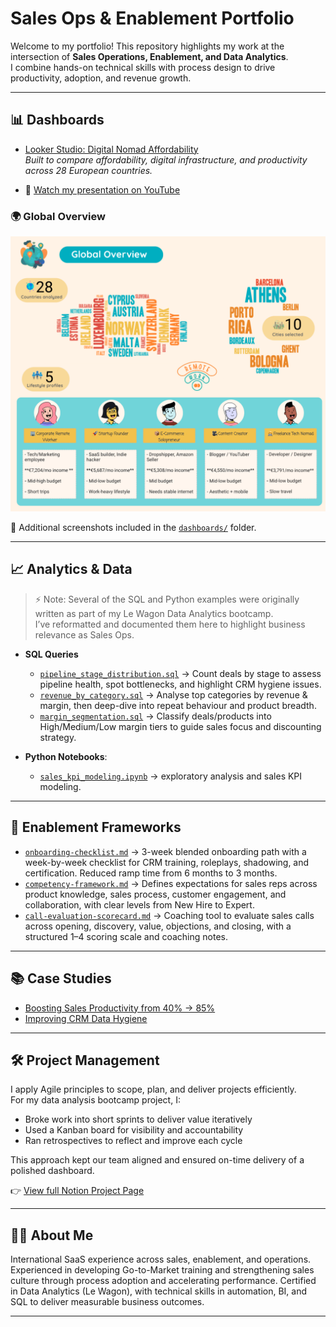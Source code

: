 # Sales Ops & Enablement Portfolio

Welcome to my portfolio! This repository highlights my work at the intersection of **Sales Operations, Enablement, and Data Analytics**.  
I combine hands-on technical skills with process design to drive productivity, adoption, and revenue growth.  

---

## 📊 Dashboards

- [Looker Studio: Digital Nomad Affordability](https://lookerstudio.google.com/reporting/4238564b-ce46-4723-ac4e-917c7cac0c8f)  
  *Built to compare affordability, digital infrastructure, and productivity across 28 European countries.*

- 🎥 [Watch my presentation on YouTube](https://www.youtube.com/watch?v=-fqlwPO4IiY)
  
### 🌍 Global Overview  
  ![Global Overview](dashboards/global_overview.png)
  
📂 Additional screenshots included in the [`dashboards/`](dashboards/) folder. 

---

## 📈 Analytics & Data
> ⚡ Note: Several of the SQL and Python examples were originally written as part of my Le Wagon Data Analytics bootcamp.  
> I’ve reformatted and documented them here to highlight business relevance as Sales Ops.

- **SQL Queries**
  - [`pipeline_stage_distribution.sql`](analytics/sql/pipeline_stage_distribution.sql) → Count deals by stage to assess pipeline health, spot bottlenecks, and highlight CRM hygiene issues.  
  - [`revenue_by_category.sql`](analytics/sql/revenue_by_category.sql) → Analyse top categories by revenue & margin, then deep-dive into repeat behaviour and product breadth.  
  - [`margin_segmentation.sql`](analytics/sql/margin_segmentation.sql) → Classify deals/products into High/Medium/Low margin tiers to guide sales focus and discounting strategy.

- **Python Notebooks**:
  - [`sales_kpi_modeling.ipynb`](analytics/python/sales_kpi_modeling.ipynb) → exploratory analysis and sales KPI modeling.  
---

## 🚀 Enablement Frameworks  

- [`onboarding-checklist.md`](enablement/onboarding-checklist.md) → 3-week blended onboarding path with a week-by-week checklist for CRM training, roleplays, shadowing, and certification. Reduced ramp time from 6 months to 3 months.  
- [`competency-framework.md`](enablement/competency-framework.md) → Defines expectations for sales reps across product knowledge, sales process, customer engagement, and collaboration, with clear levels from New Hire to Expert.  
- [`call-evaluation-scorecard.md`](enablement/call-evaluation-scorecard.md) → Coaching tool to evaluate sales calls across opening, discovery, value, objections, and closing, with a structured 1–4 scoring scale and coaching notes.  

---

## 📚 Case Studies
- [Boosting Sales Productivity from 40% → 85%](case-studies/sales-productivity-boost)  
- [Improving CRM Data Hygiene](case-studies/pipeline-hygiene-improvement)  

---

## 🛠 Project Management
I apply Agile principles to scope, plan, and deliver projects efficiently.  
For my data analysis bootcamp project, I:  
- Broke work into short sprints to deliver value iteratively  
- Used a Kanban board for visibility and accountability  
- Ran retrospectives to reflect and improve each cycle  

This approach kept our team aligned and ensured on-time delivery of a polished dashboard.  

👉 [View full Notion Project Page](https://www.notion.so/Where-work-meets-travel-274c89da103581b582c4f36413e07a2d?source=copy_link)    

---

## 👩‍💻 About Me
International SaaS experience across sales, enablement, and operations. Experienced in developing Go-to-Market training and strengthening sales culture through process adoption and accelerating performance. Certified in Data Analytics (Le Wagon), with technical skills in automation, BI, and SQL to deliver measurable business outcomes.

---
